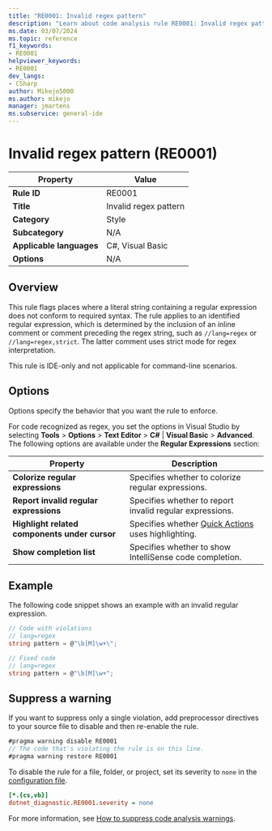 ```yaml
---
title: "RE0001: Invalid regex pattern"
description: "Learn about code analysis rule RE0001: Invalid regex pattern"
ms.date: 03/07/2024
ms.topic: reference
f1_keywords:
- RE0001
helpviewer_keywords:
- RE0001
dev_langs:
- CSharp
author: Mikejo5000
ms.author: mikejo
manager: jmartens
ms.subservice: general-ide
---
```

# Invalid regex pattern (RE0001)

| Property                 | Value                                         |
|--------------------------|-----------------------------------------------|
| **Rule ID**              | RE0001                                        |
| **Title**                | Invalid regex pattern                         |
| **Category**             | Style                                         |
| **Subcategory**          | N/A                                           |
| **Applicable languages** | C#, Visual Basic                              |
| **Options**              | N/A                                           |

## Overview

This rule flags places where a literal string containing a regular expression does not conform to required syntax. The rule applies to an identified regular expression, which is determined by the inclusion of an inline comment or comment preceding the regex string, such as `//lang=regex` or `//lang=regex,strict`. The latter comment uses strict mode for regex interpretation.

This rule is IDE-only and not applicable for command-line scenarios.

## Options

Options specify the behavior that you want the rule to enforce.

For code recognized as regex, you set the options in Visual Studio by selecting **Tools** > **Options** > **Text Editor** > **C#** | **Visual Basic** > **Advanced**. The following options are available under the **Regular Expressions** section:

| Property                                      | Description                                             |
|-----------------------------------------------|---------------------------------------------------------|
| **Colorize regular expressions**              | Specifies whether to colorize regular expressions.      |
| **Report invalid regular expressions**        | Specifies whether to report invalid regular expressions.|
| **Highlight related components under cursor** | Specifies whether [Quick Actions](../../ide/quick-actions.md)</br>uses highlighting.     |
| **Show completion list**                      | Specifies whether to show IntelliSense code completion. |

## Example

The following code snippet shows an example with an invalid regular expression.

```csharp
// Code with violations
// lang=regex
string pattern = @"\b[M]\w+\";

// Fixed code
// lang=regex
string pattern = @"\b[M]\w+";
```

## Suppress a warning

If you want to suppress only a single violation, add preprocessor directives to your source file to disable and then re-enable the rule.

```csharp
#pragma warning disable RE0001
// The code that's violating the rule is on this line.
#pragma warning restore RE0001
```

To disable the rule for a file, folder, or project, set its severity to `none` in the [configuration file](/dotnet/fundamentals/code-analysis/configuration-files).

```ini
[*.{cs,vb}]
dotnet_diagnostic.RE0001.severity = none
```

For more information, see [How to suppress code analysis warnings](/dotnet/fundamentals/code-analysis/suppress-warnings).